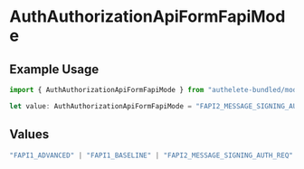 # AuthAuthorizationApiFormFapiMode

## Example Usage

```typescript
import { AuthAuthorizationApiFormFapiMode } from "authelete-bundled/models/operations";

let value: AuthAuthorizationApiFormFapiMode = "FAPI2_MESSAGE_SIGNING_AUTH_REQ";
```

## Values

```typescript
"FAPI1_ADVANCED" | "FAPI1_BASELINE" | "FAPI2_MESSAGE_SIGNING_AUTH_REQ" | "FAPI2_MESSAGE_SIGNING_AUTH_RES" | "FAPI2_MESSAGE_SIGNING_INTROSPECTION_RES" | "FAPI2_SECURITY"
```